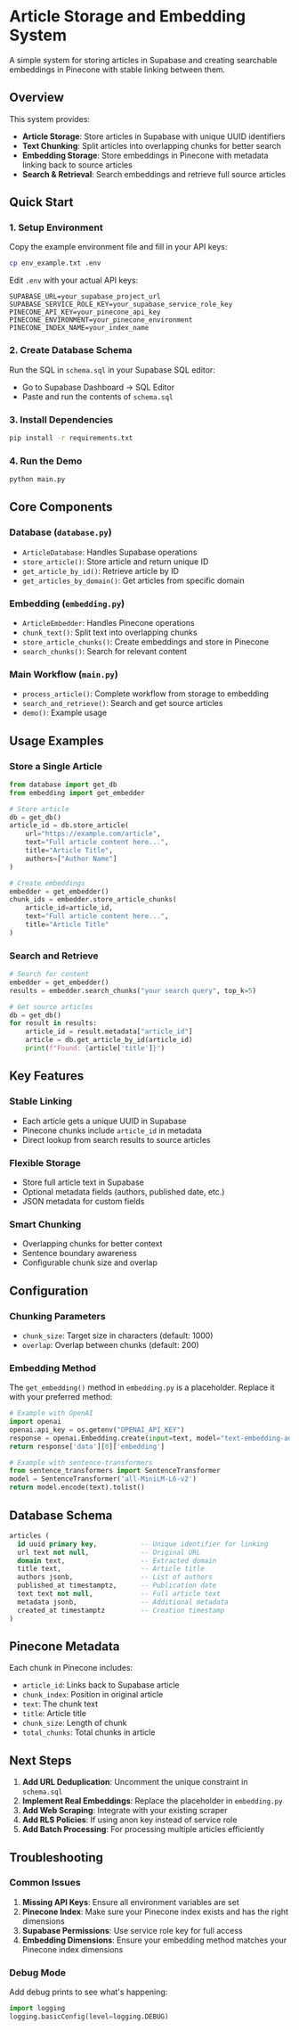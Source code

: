 # Article Storage and Embedding System

A simple system for storing articles in Supabase and creating searchable embeddings in Pinecone with stable linking between them.

## Overview

This system provides:
- **Article Storage**: Store articles in Supabase with unique UUID identifiers
- **Text Chunking**: Split articles into overlapping chunks for better search
- **Embedding Storage**: Store embeddings in Pinecone with metadata linking back to source articles
- **Search & Retrieval**: Search embeddings and retrieve full source articles

## Quick Start

### 1. Setup Environment

Copy the example environment file and fill in your API keys:

```bash
cp env_example.txt .env
```

Edit `.env` with your actual API keys:
```
SUPABASE_URL=your_supabase_project_url
SUPABASE_SERVICE_ROLE_KEY=your_supabase_service_role_key
PINECONE_API_KEY=your_pinecone_api_key
PINECONE_ENVIRONMENT=your_pinecone_environment
PINECONE_INDEX_NAME=your_index_name
```

### 2. Create Database Schema

Run the SQL in `schema.sql` in your Supabase SQL editor:
- Go to Supabase Dashboard → SQL Editor
- Paste and run the contents of `schema.sql`

### 3. Install Dependencies

```bash
pip install -r requirements.txt
```

### 4. Run the Demo

```bash
python main.py
```

## Core Components

### Database (`database.py`)
- `ArticleDatabase`: Handles Supabase operations
- `store_article()`: Store article and return unique ID
- `get_article_by_id()`: Retrieve article by ID
- `get_articles_by_domain()`: Get articles from specific domain

### Embedding (`embedding.py`)
- `ArticleEmbedder`: Handles Pinecone operations
- `chunk_text()`: Split text into overlapping chunks
- `store_article_chunks()`: Create embeddings and store in Pinecone
- `search_chunks()`: Search for relevant content

### Main Workflow (`main.py`)
- `process_article()`: Complete workflow from storage to embedding
- `search_and_retrieve()`: Search and get source articles
- `demo()`: Example usage

## Usage Examples

### Store a Single Article

```python
from database import get_db
from embedding import get_embedder

# Store article
db = get_db()
article_id = db.store_article(
    url="https://example.com/article",
    text="Full article content here...",
    title="Article Title",
    authors=["Author Name"]
)

# Create embeddings
embedder = get_embedder()
chunk_ids = embedder.store_article_chunks(
    article_id=article_id,
    text="Full article content here...",
    title="Article Title"
)
```

### Search and Retrieve

```python
# Search for content
embedder = get_embedder()
results = embedder.search_chunks("your search query", top_k=5)

# Get source articles
db = get_db()
for result in results:
    article_id = result.metadata["article_id"]
    article = db.get_article_by_id(article_id)
    print(f"Found: {article['title']}")
```

## Key Features

### Stable Linking
- Each article gets a unique UUID in Supabase
- Pinecone chunks include `article_id` in metadata
- Direct lookup from search results to source articles

### Flexible Storage
- Store full article text in Supabase
- Optional metadata fields (authors, published date, etc.)
- JSON metadata for custom fields

### Smart Chunking
- Overlapping chunks for better context
- Sentence boundary awareness
- Configurable chunk size and overlap

## Configuration

### Chunking Parameters
- `chunk_size`: Target size in characters (default: 1000)
- `overlap`: Overlap between chunks (default: 200)

### Embedding Method
The `get_embedding()` method in `embedding.py` is a placeholder. Replace it with your preferred method:

```python
# Example with OpenAI
import openai
openai.api_key = os.getenv("OPENAI_API_KEY")
response = openai.Embedding.create(input=text, model="text-embedding-ada-002")
return response['data'][0]['embedding']

# Example with sentence-transformers
from sentence_transformers import SentenceTransformer
model = SentenceTransformer('all-MiniLM-L6-v2')
return model.encode(text).tolist()
```

## Database Schema

```sql
articles (
  id uuid primary key,           -- Unique identifier for linking
  url text not null,             -- Original URL
  domain text,                   -- Extracted domain
  title text,                    -- Article title
  authors jsonb,                 -- List of authors
  published_at timestamptz,      -- Publication date
  text text not null,            -- Full article text
  metadata jsonb,                -- Additional metadata
  created_at timestamptz         -- Creation timestamp
)
```

## Pinecone Metadata

Each chunk in Pinecone includes:
- `article_id`: Links back to Supabase article
- `chunk_index`: Position in original article
- `text`: The chunk text
- `title`: Article title
- `chunk_size`: Length of chunk
- `total_chunks`: Total chunks in article

## Next Steps

1. **Add URL Deduplication**: Uncomment the unique constraint in `schema.sql`
2. **Implement Real Embeddings**: Replace the placeholder in `embedding.py`
3. **Add Web Scraping**: Integrate with your existing scraper
4. **Add RLS Policies**: If using anon key instead of service role
5. **Add Batch Processing**: For processing multiple articles efficiently

## Troubleshooting

### Common Issues

1. **Missing API Keys**: Ensure all environment variables are set
2. **Pinecone Index**: Make sure your Pinecone index exists and has the right dimensions
3. **Supabase Permissions**: Use service role key for full access
4. **Embedding Dimensions**: Ensure your embedding method matches your Pinecone index dimensions

### Debug Mode

Add debug prints to see what's happening:
```python
import logging
logging.basicConfig(level=logging.DEBUG)
``` 